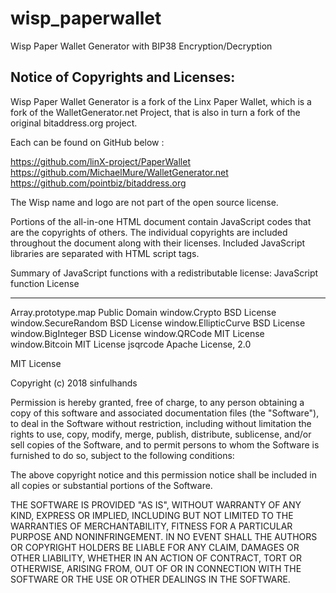 # wisp_paperwallet
Wisp Paper Wallet Generator with BIP38 Encryption/Decryption

Notice of Copyrights and Licenses:
---------------------------------------

Wisp Paper Wallet Generator is a fork of the Linx Paper Wallet, which 
is a fork of the WalletGenerator.net Project, that 
is also in turn a fork of the original bitaddress.org project.

Each can be found on GitHub below :

https://github.com/linX-project/PaperWallet
https://github.com/MichaelMure/WalletGenerator.net
https://github.com/pointbiz/bitaddress.org

The Wisp name and logo are not part of the open source license.

Portions of the all-in-one HTML document contain JavaScript codes that are the copyrights of others.
The individual copyrights are included throughout the document along with their licenses.
Included JavaScript libraries are separated with HTML script tags.

Summary of JavaScript functions with a redistributable license:
JavaScript function   License
-------------------   --------------
Array.prototype.map   Public Domain
window.Crypto         BSD License
window.SecureRandom   BSD License
window.EllipticCurve  BSD License
window.BigInteger     BSD License
window.QRCode         MIT License
window.Bitcoin        MIT License
jsqrcode              Apache License, 2.0


MIT License

Copyright (c) 2018 sinfulhands

Permission is hereby granted, free of charge, to any person obtaining a copy
of this software and associated documentation files (the "Software"), to deal
in the Software without restriction, including without limitation the rights
to use, copy, modify, merge, publish, distribute, sublicense, and/or sell
copies of the Software, and to permit persons to whom the Software is
furnished to do so, subject to the following conditions:

The above copyright notice and this permission notice shall be included in all
copies or substantial portions of the Software.

THE SOFTWARE IS PROVIDED "AS IS", WITHOUT WARRANTY OF ANY KIND, EXPRESS OR
IMPLIED, INCLUDING BUT NOT LIMITED TO THE WARRANTIES OF MERCHANTABILITY,
FITNESS FOR A PARTICULAR PURPOSE AND NONINFRINGEMENT. IN NO EVENT SHALL THE
AUTHORS OR COPYRIGHT HOLDERS BE LIABLE FOR ANY CLAIM, DAMAGES OR OTHER
LIABILITY, WHETHER IN AN ACTION OF CONTRACT, TORT OR OTHERWISE, ARISING FROM,
OUT OF OR IN CONNECTION WITH THE SOFTWARE OR THE USE OR OTHER DEALINGS IN THE
SOFTWARE.